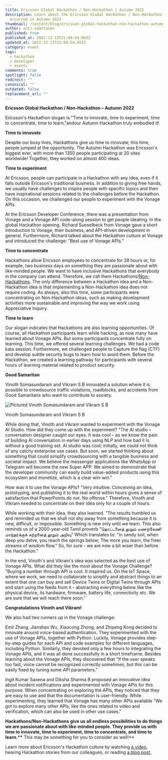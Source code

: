 ```yaml
---
title: Ericsson Global Hackathon / Non-Hackathon | Autumn 2022
description: Learn about the Ericsson Global Hackathon / Non-Hackathon that
  occurred in Autumn 2022
thumbnail: /content/blog/ericsson-global-hackathon-non-hackathon-autumn-2022/ericsson-global-hackathon.png
author: outi-väättänen
published: true
published_at: 2022-12-13T21:04:54.893Z
updated_at: 2022-12-13T21:04:54.951Z
category: event
tags:
  - hackathon
  - developer
  - events
comments: true
spotlight: false
redirect: ""
canonical: ""
outdated: false
replacement_url: ""
---
```

**Ericsson Global Hackathon / Non-Hackathon – Autumn 2022**

Ericsson's Hackathon slogan is "Time to innovate, time to experiment, time to concentrate, time to learn,"andour Autumn Hackathon truly embodied it!

**Time to innovate**

Despite our busy lives, Hackathons give us time to innovate; this time, people jumped at the opportunity. The Autumn Hackathon was Ericsson's biggest ever, with more than 1350 people participating at 20 sites worldwide! Together, they worked on almost 400 ideas.

**Time to experiment**

At Ericsson, people can participate in a Hackathon with any idea, even if it falls outside Ericsson's traditional business. In addition to giving free hands, we usually have challenges to inspire people with specific topics and then have inspirational sessions related to the challenges before the Hackathon. On this occasion, we challenged our people to experiment with the Vonage APIs.

At the Ericsson Developer Conference, there was a presentation from Vonage and a Vonage API code-along session to get people ideating. In the global Hackathon opening, Richard Sueselbeck from Vonage gave a short introduction to Vonage, their business, and API-driven development in general. Furthermore, Richard talked about the Hackathon culture at Vonage and introduced the challenge: "Best use of Vonage APIs."

**Time to concentrate**

Hackathons allow Ericsson employees to concentrate for 28 hours or, for example, two business days on something they are passionate about with like-minded people. We want to have inclusive Hackathons that everybody in the company can attend. Therefore, we call them Hackathons/[Non-Hackathons](https://www.ericsson.com/en/blog/2018/6/what-on-earth-is-a-non-hackathon). The only difference between a Hackathon idea and a Non-Hackathon idea is that implementing a Non-Hackathon idea does not require coding. As always, also this time, some participants were concentrating on Non-Hackathon ideas, such as making development activities more sustainable and improving the way we work using Appreciative Inquiry.

**Time to learn**

Our slogan indicates that Hackathons are also learning opportunities. Of course, all Hackathon participants learn while hacking, as now many have learned about Vonage APIs. But some participants concentrate fully on learning. This time, we offered several learning challenges. We had a code kata session. Furthermore, we challenged people to Capture the flag (CTF) and develop subtle security bugs to learn how to avoid them. Before the Hackathon, we created a learning pathway for participants with several hours of learning material related to product security.

**Good Samaritan**

Vinoth Somasundaram and Vikram S B innovated a solution where it is possible to crowdsource traffic violations, roadblocks, and accidents from Good Samaritans who want to contribute to society.

![Pictured Vinoth Somasundaram and Vikram S B](/content/blog/ericsson-global-hackathon-non-hackathon-autumn-2022/vikram-vinoth.png "Pictured Vinoth Somasundaram and Vikram S B")

Vinoth Somasundaram and Vikram S B

While doing that, Vinoth and Vikram wanted to experiment with the Vonage AI Studio. How did they come up with the experiment? "The AI studio – conversation designer caught our eyes. It was cool – as we know the pain of building AI conversation in earlier days using NLP and how bad it is without a good training set. AI studio was cool; initially, we could not think of any catchy enterprise use cases. But soon, we started thinking about something that could simplify crowdsourcing with a tangible business and societal impact. We believe the messenger applications like WhatsApp or Telegram will become the new Super APP. We aimed to demonstrate that the developer community can easily build value-added products using this ecosystem and monetize, which is a clear win-win."

How was it to use the Vonage APIs? "Very intuitive. Conceiving an idea, prototyping, and publishing it to the real world within hours gives a sense of satisfaction that PowerPoints do not. No offense." Therefore, Vinoth and Vikram needed to concentrate on their idea only for a couple of hours.

While working with their idea, they also learned. "The results humbled us and reminded us that we shall not shy away from something because it is new, difficult, or impossible. Something is new only until we learn. This also reminds us of a 2000-year-old Tamil proverb "தொட்டனைத் தூறும் மணற்கேணி மாந்தர்க்குக் கற்றனைத் தூறும் அறிவு" Which translates to: "In sandy soil, when deep you delve, you reach the springs below; The more you learn, the freer streams of wisdom flow." So, for sure - we are now a bit wiser than before the Hackathon."

In the end, Vinoth's and Vikram's idea was selected as the best use of Vonage APIs. What did they like the most about the Vonage Challenge? "Buying a number through API is cool. It inspired us. On the IoT Space, where we work, we need to collaborate to simplify and abstract things to an extent that one can buy and sell Device Twins or Digital Twins through APIs and start using the feeds from it - abstracting everything below like the physical device, its hardware, firmware, battery life, connectivity etc. We are sure that we will reach there soon."

**Congratulations Vinoth and Vikram!**

We also had two runners up in the Vonage challenge:

Emil Zhang, Jianshao Wu, Xiaocong Zhong, and Zhipeng Kong decided to innovate around voice-based authentication. They experimented with the use of Vonage APIs, together with Python. Luckily, Vonage provides step-by-step guides for each API and code examples for different languages, including Python. Similarly, they devoted only a few hours to integrating the Vonage APIs, and it was all done successfully in a short timeframe. Besides learning about the Vonage APIs, they discovered that "If the user speaks too fast, voice cannot be recognized correctly sometimes, but this can be easily fixed by tuning some API parameters."

Ingit Kumar Saxena and Diksha Sharma B proposed an innovative idea about incident notifications and experimented with Vonage APIs for this purpose. When concentrating on exploring the APIs, they noticed that they are easy to use and that the documentation is user-friendly. While experimenting, they learned that Vonage has many other APIs available "We got to explore many other APIs, like the ones related to video and verification, which can also be used in other use cases."

**Hackathons/Non-Hackathons give us all endless possibilities to do things we are passionate about with like-minded people. They provide us with time to innovate, time to experiment, time to concentrate, and time to learn.\*\*** This may be something for you to consider as well!\*\*

Learn more about Ericsson's Hackathon culture by watching [a video](https://www.youtube.com/watch?v=FYEpBHNvL_U), hearing Hackathon stories from our colleagues, or reading [a blog post.](https://www.ericsson.com/en/blog/2020/7/hackathon-culture)
